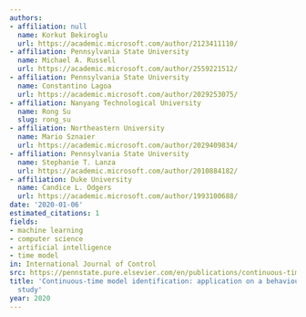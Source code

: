```yaml
---
authors:
- affiliation: null
  name: Korkut Bekiroglu
  url: https://academic.microsoft.com/author/2123411110/
- affiliation: Pennsylvania State University
  name: Michael A. Russell
  url: https://academic.microsoft.com/author/2559221512/
- affiliation: Pennsylvania State University
  name: Constantino Lagoa
  url: https://academic.microsoft.com/author/2029253075/
- affiliation: Nanyang Technological University
  name: Rong Su
  slug: rong_su
- affiliation: Northeastern University
  name: Mario Sznaier
  url: https://academic.microsoft.com/author/2029409834/
- affiliation: Pennsylvania State University
  name: Stephanie T. Lanza
  url: https://academic.microsoft.com/author/2010884182/
- affiliation: Duke University
  name: Candice L. Odgers
  url: https://academic.microsoft.com/author/1993100688/
date: '2020-01-06'
estimated_citations: 1
fields:
- machine learning
- computer science
- artificial intelligence
- time model
in: International Journal of Control
src: https://pennstate.pure.elsevier.com/en/publications/continuous-time-model-identification-application-on-a-behavioural
title: 'Continuous-time model identification: application on a behavioural (miLife)
  study'
year: 2020
---
```

